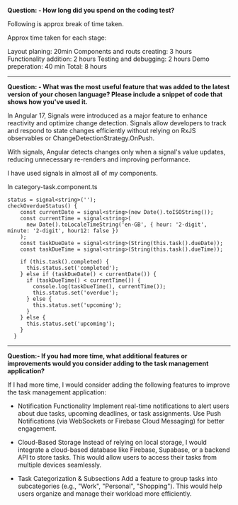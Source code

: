 **Question: - How long did you spend on the coding test?**

Following is approx break of time taken.

Approx time taken for each stage:

Layout planing: 20min
Components and routs creating: 3 hours
Functionality addition: 2 hours
Testing and debugging: 2 hours
Demo preperation: 40 min
Total: 8 hours

---

**Question: - What was the most useful feature that was added to the latest version of your chosen language? Please include a snippet of code that shows how you've used it.**

In Angular 17, Signals were introduced as a major feature to enhance reactivity and optimize change detection. Signals allow developers to track and respond to state changes efficiently without relying on RxJS observables or ChangeDetectionStrategy.OnPush.

With signals, Angular detects changes only when a signal's value updates, reducing unnecessary re-renders and improving performance.

I have used signals in almost all of my components.

In category-task.component.ts

```
status = signal<string>('');
checkOverdueStatus() {
    const currentDate = signal<string>(new Date().toISOString());
    const currentTime = signal<string>(
      new Date().toLocaleTimeString('en-GB', { hour: '2-digit', minute: '2-digit', hour12: false })
    );
    const taskDueDate = signal<string>(String(this.task().dueDate));
    const taskDueTime = signal<string>(String(this.task().dueTime));

    if (this.task().completed) {
      this.status.set('completed');
    } else if (taskDueDate() < currentDate()) {
      if (taskDueTime() < currentTime()) {
        console.log(taskDueTime(), currentTime());
        this.status.set('overdue');
      } else {
        this.status.set('upcoming');
      }
    } else {
      this.status.set('upcoming');
    }
  }
```

---

**Question:- If you had more time, what additional features or improvements would you consider adding to the task management application?**

If I had more time, I would consider adding the following features to improve the task management application:

- Notification Functionality
  Implement real-time notifications to alert users about due tasks, upcoming deadlines, or task assignments.
  Use Push Notifications (via WebSockets or Firebase Cloud Messaging) for better engagement.

- Cloud-Based Storage
  Instead of relying on local storage, I would integrate a cloud-based database like Firebase, Supabase, or a backend API to store tasks.
  This would allow users to access their tasks from multiple devices seamlessly.

- Task Categorization & Subsections
  Add a feature to group tasks into subcategories (e.g., "Work", "Personal", "Shopping").
  This would help users organize and manage their workload more efficiently.
